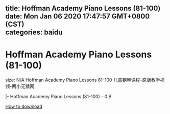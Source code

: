 
title: Hoffman Academy Piano Lessons (81-100)
date: Mon Jan 06 2020 17:47:57 GMT+0800 (CST)    
categories: baidu
---

# Hoffman Academy Piano Lessons (81-100)
size: N/A
 Hoffman Academy Piano Lessons 81-100 儿童钢琴课程-原版教学视频-两小无猜网
 
|- Hoffman Academy Piano Lessons (81-100) - 0 B

[How to download](https://bpcam.bemobtrk.com/go/2ceec3aa-1ca2-46d6-b9ff-aaa5c184517c?jno=5111)